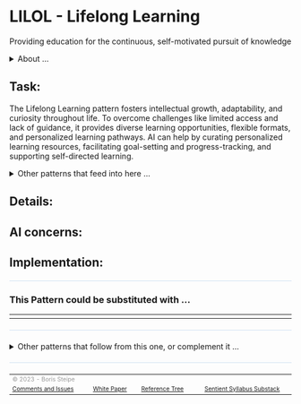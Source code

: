 <!-- template v. 2023-05-24T10:29-0400   -->
<!-- compatible with PSPEC v. 2023-05-21 -->
<style>
table {
  width: 100%;
}
</style>

# LILOL - Lifelong Learning

Providing education for the continuous, self-motivated pursuit of knowledge

<details>
  <summary>About ...</summary>
  <p>
  <table style="width:100%; font-size:75%;">
  <tr><td>Short Title: </td><td>Lifelong</td></tr>
  <tr><td>Contributors: </td><td>Boris STEIPE <boris.steipe@utoronto.ca></td></tr>
  <tr><td>Schema version: </td><td>v. 2023-05-21</td></tr>
  <tr><td>Last Update: </td><td>2023-05-21T17:00-0400</td></tr>
  <tr><td>Status: </td><td>stub</td></tr>
  <tr><td>Tree style: </td><td>show:FALSE; col:#CEE0F2; size:10; order:38</td></tr>
  </table>
  </p>
</details>

## Task:
The Lifelong Learning pattern fosters intellectual growth, adaptability, and curiosity throughout life. To overcome challenges like limited access and lack of guidance, it provides diverse learning opportunities, flexible formats, and personalized learning pathways. AI can help by curating personalized learning resources, facilitating goal-setting and progress-tracking, and supporting self-directed learning.

<details>
  <summary>Other patterns that feed into here ...</summary>

<h4>Parent:</h4>
<table style="width:100%; font-size:90%; color:#555555;">
<tr><td><li><a href="https://stsyl.github.io/PLAAI/md/NDPRO.md">NDPRO</a> (Non-Degree Program)</li>
</td></tr>
<tr><td><img width="980" height="1"><br/>Reference tree: IS-A relationship.</td></tr>
</table>

<h4>Is-A:</h4>
<table style="width:100%; font-size:90%; color:#555555;">
<tr><td><img width="980" height="1"><br/></td></tr>
</table>

<h4>Results from:</h4>
<table style="width:100%; font-size:90%; color:#555555;">
<tr><td><img width="980" height="1"><br/></td></tr>
</table>

<h4>Governed by:</h4>
<table style="width:100%; font-size:90%; color:#555555;">
<tr><td><img width="980" height="1"><br/></td></tr>
</table>

<h4>Component of:</h4>
<table style="width:100%; font-size:90%; color:#555555;">
<tr><td><img width="980" height="1"><br/></td></tr>
</table>
</details>

## Details:


## AI concerns:


## Implementation:


<hr style="height: 1px; background:#cee0f2; margin: 20px 0;"/>

### This Pattern could be substituted with ...
<table style="font-size:90%; color:#555555;">
<tr><td><img width="980" height="1"><br/></td></tr>
</table>

<!-- FIGURE.URL -->
<!--  FIGURE.CAPTION -->

<hr style="height: 1px; background:#cee0f2; margin: 20px 0;"/>

<details>
  <summary>Other patterns that follow from this one, or complement it ...</summary>

<h4>Components and Augmenting Patterns:</h4>
<table style="width:100%; font-size:90%; color:#555555;">
<tr><td><img width="980" height="1"><br/></td></tr>
</table>

<h4>Alternative Forms or Modes:</h4>
<table style="width:100%; font-size:90%; color:#555555;">
<tr><td><img width="980" height="1"><br/></td></tr>
</table>

<h4>Following Patterns, Results, or Outcomes:</h4>
<table style="width:100%; font-size:90%; color:#555555;">
<tr><td><img width="980" height="1"><br/></td></tr>
</table>

</details>

<hr style="height: 1px; background:#cee0f2; margin: 20px 0;"/>

<table style="width:100%; font-size:75%; color:#999999;">
<tr><td colspan="4"><img width="980" height="1"><br/>© 2023 - Boris Steipe</td></tr>
<tr>
<td><a href="https://github.com/stSyl/PLAAI">Comments and Issues</a></td>
<td><a href="https://tinyurl.com/PLAAI-wp">White Paper</a></td>
<td><a href="https://stsyl.github.io/PLAAI/PLAAI-reference.html">Reference Tree</a></td>
<td><a href="https://sentientsyllabus.substack.com">Sentient Syllabus Substack</a></td>
</tr>
</table>

<!-- END-->

